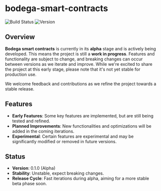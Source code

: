# bodega-smart-contracts

![Build Status](https://img.shields.io/badge/status-alpha-orange) ![Version](https://img.shields.io/badge/version-0.1.0-blue)

## Overview

**Bodega smart contracts** is currently in its **alpha** stage and is actively being developed. This means the project is still a **work in progress**. Features and functionality are subject to change, and breaking changes can occur between versions as we iterate and improve. While we're excited to share the project at this early stage, please note that it's not yet stable for production use.

We welcome feedback and contributions as we refine the project towards a stable release.

## Features

- **Early Features**: Some key features are implemented, but are still being tested and refined.
- **Planned Improvements**: New functionalities and optimizations will be added in the coming iterations.
- **Experimental**: Certain features are experimental and may be significantly modified or removed in future versions.

## Status

- **Version**: 0.1.0 (Alpha)
- **Stability**: Unstable, expect breaking changes.
- **Release Cycle**: Fast iterations during alpha, aiming for a more stable beta phase soon.
